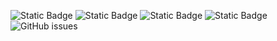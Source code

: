 ![Static Badge](https://img.shields.io/badge/blacklists-60-000000) ![Static Badge](https://img.shields.io/badge/blacklisted-2590729-cc0000) ![Static Badge](https://img.shields.io/badge/whitelisted-2244-00CC00) ![Static Badge](https://img.shields.io/badge/streaming_blacklist-28107-000000) ![GitHub issues](https://img.shields.io/github/issues/fabriziosalmi/blacklists)

